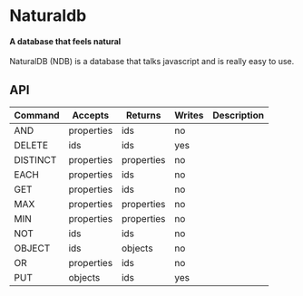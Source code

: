 # Naturaldb
#### A database that feels natural

NaturalDB (NDB) is a database that talks javascript and is really easy to use.


## API

Command | Accepts    | Returns    | Writes | Description
------------- | ------------- | ------------- | ------------- | -------------
AND     | properties | ids        | no     |
DELETE  | ids        | ids        | yes    |
DISTINCT| properties | properties | no     |
EACH    | properties | ids        | no     |
GET     | properties | ids        | no     |
MAX     | properties | properties | no     |
MIN     | properties | properties | no     |
NOT     | ids        | ids        | no     |
OBJECT  | ids        | objects    | no     |
OR      | properties | ids        | no     |
PUT     | objects    | ids        | yes    |


